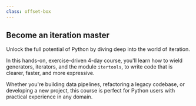 ```yaml
---
class: offset-box
---
```


## Become an iteration master

Unlock the full potential of Python by diving deep into the world of iteration.

In this hands-on, exercise-driven 4-day course, you'll learn how to wield generators, iterators, and the module `itertools`, to write code that is clearer, faster, and more expressive.

Whether you're building data pipelines, refactoring a legacy codebase, or developing a new project, this course is perfect for Python users with practical experience in any domain.
